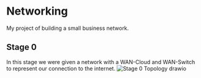 # Networking
My project of building a small business network.

## Stage 0
In this stage we were given a network with a WAN-Cloud and WAN-Switch to represent our connection to the internet.
![Stage 0 Topology drawio](https://github.com/Spcwill358/Networking/assets/88656329/bbe93174-7bb2-4118-929a-d7a6d3f81ca2)
